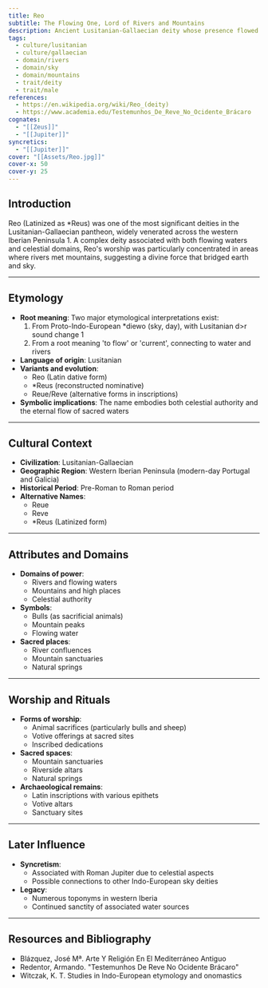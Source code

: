 ```yaml
---
title: Reo
subtitle: The Flowing One, Lord of Rivers and Mountains
description: Ancient Lusitanian-Gallaecian deity whose presence flowed through rivers and reached to the mountaintops
tags:
  - culture/lusitanian
  - culture/gallaecian
  - domain/rivers
  - domain/sky
  - domain/mountains
  - trait/deity
  - trait/male
references:
  - https://en.wikipedia.org/wiki/Reo_(deity)
  - https://www.academia.edu/Testemunhos_De_Reve_No_Ocidente_Brácaro
cognates:
  - "[[Zeus]]"
  - "[[Jupiter]]"
syncretics:
  - "[[Jupiter]]"
cover: "[[Assets/Reo.jpg]]"
cover-x: 50
cover-y: 25
---
```

##  Introduction
Reo (Latinized as \*Reus) was one of the most significant deities in the Lusitanian-Gallaecian pantheon, widely venerated across the western Iberian Peninsula <mcreference link="https://en.wikipedia.org/wiki/Reo_(deity)" index="1">1</mcreference>. A complex deity associated with both flowing waters and celestial domains, Reo's worship was particularly concentrated in areas where rivers met mountains, suggesting a divine force that bridged earth and sky.

---

## Etymology

- **Root meaning**: Two major etymological interpretations exist:
  1. From Proto-Indo-European *diewo (sky, day), with Lusitanian d>r sound change <mcreference link="https://en.wikipedia.org/wiki/Reo_(deity)" index="1">1</mcreference>
  2. From a root meaning 'to flow' or 'current', connecting to water and rivers
- **Language of origin**: Lusitanian
- **Variants and evolution**: 
  - Reo (Latin dative form)
  - *Reus (reconstructed nominative)
  - Reue/Reve (alternative forms in inscriptions)
- **Symbolic implications**: The name embodies both celestial authority and the eternal flow of sacred waters

---

##  Cultural Context

- **Civilization**: Lusitanian-Gallaecian
- **Geographic Region**: Western Iberian Peninsula (modern-day Portugal and Galicia)
- **Historical Period**: Pre-Roman to Roman period
- **Alternative Names**:
  - Reue
  - Reve
  - *Reus (Latinized form)

---

## Attributes and Domains

- **Domains of power**: 
  - Rivers and flowing waters
  - Mountains and high places
  - Celestial authority
- **Symbols**: 
  - Bulls (as sacrificial animals)
  - Mountain peaks
  - Flowing water
- **Sacred places**:
  - River confluences
  - Mountain sanctuaries
  - Natural springs

---

## Worship and Rituals

- **Forms of worship**: 
  - Animal sacrifices (particularly bulls and sheep)
  - Votive offerings at sacred sites
  - Inscribed dedications
- **Sacred spaces**: 
  - Mountain sanctuaries
  - Riverside altars
  - Natural springs
- **Archaeological remains**: 
  - Latin inscriptions with various epithets
  - Votive altars
  - Sanctuary sites

---

## Later Influence

- **Syncretism**: 
  - Associated with Roman Jupiter due to celestial aspects
  - Possible connections to other Indo-European sky deities
- **Legacy**: 
  - Numerous toponyms in western Iberia
  - Continued sanctity of associated water sources

---

## Resources and Bibliography

- Blázquez, José Mª. Arte Y Religión En El Mediterráneo Antiguo
- Redentor, Armando. "Testemunhos De Reve No Ocidente Brácaro"
- Witczak, K. T. Studies in Indo-European etymology and onomastics